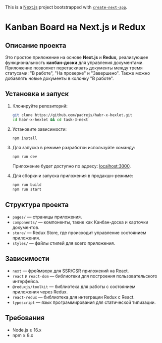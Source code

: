This is a [Next.js](https://nextjs.org) project bootstrapped with [`create-next-app`](https://nextjs.org/docs/app/api-reference/cli/create-next-app).

# Kanban Board на Next.js и Redux

## Описание проекта

Это простое приложение на основе **Next.js** и **Redux**, реализующее функциональность **канбан-доски** для управления документами. Приложение позволяет перетаскивать документы между тремя статусами: "В работе", "На проверке" и "Завершено". Также можно добавлять новые документы в колонку "В работе".

## Установка и запуск

1. Клонируйте репозиторий:

   ```bash
   git clone https://github.com/padrejs/habr-x-hexlet.git
   cd habr-x-hexlet && cd task-3-next
   ```
   
2. Установите зависимости:

    ```bash
    npm install
   ```

3. Для запуска в режиме разработки используйте команду:
 
    ```bash
    npm run dev
   ```
   Приложение будет доступно по адресу: [localhost:3000](http://localhost:3000).

4. Для сборки и запуска приложения в продакшн-режиме:

    ```bash
    npm run build
    npm run start
   ```

## Структура проекта

- `pages/` — страницы приложения.
- `components/` — компоненты, такие как Канбан-доска и карточки документов.
- `store/` — Redux Store, где происходит управление состоянием приложения.
- `styles/` — файлы стилей для всего приложения.

## Зависимости

- `next` — фреймворк для SSR/CSR приложений на React.
- `react` и `react-dom` — библиотеки для построения пользовательского интерфейса.
- `@reduxjs/toolkit` — библиотека для работы с состоянием приложения через Redux.
- `react-redux` — библиотека для интеграции Redux с React.
- `typescript` — язык программирования для статической типизации.

## Требования
- Node.js ≥ 16.x
- npm ≥ 8.x